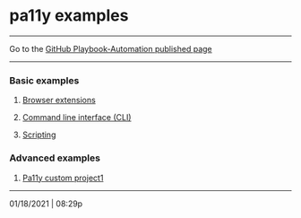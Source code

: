 # pa11y examples

<hr>

Go to the [GitHub Playbook-Automation published page](https://section508coordinators.github.io/Dev-Automation/)

<hr>

### Basic examples

 1. [Browser extensions](https://github.com/Section508Coordinators/Dev-Automation/tree/master/examples/pa11y/pa11y-basic-browser-ext)

 2. [Command line interface (CLI)](https://github.com/Section508Coordinators/Dev-Automation/tree/master/examples/pa11y/pa11y-basic-cli)
 
 3. [Scripting](https://github.com/Section508Coordinators/Dev-Automation/tree/master/examples/pa11y/pa11y-basic-scripts)
 
### Advanced examples
 
 1. [Pa11y custom project1](https://github.com/Section508Coordinators/Dev-Automation/tree/master/examples/pa11y/pa11y-advanced-project1)
        
<hr>

01/18/2021 | 08:29p
